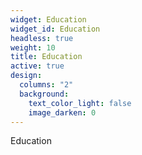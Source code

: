 ```yaml
---
widget: Education
widget_id: Education
headless: true
weight: 10
title: Education
active: true
design:
  columns: "2"
  background:
    text_color_light: false
    image_darken: 0
---
```

E﻿ducation